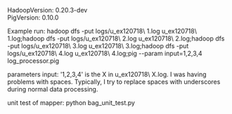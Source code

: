 HadoopVersion: 0.20.3-dev	
PigVersion:    0.10.0


Example run:
hadoop dfs -put logs/u_ex120718\ 1.log u_ex120718\ 1.log;hadoop dfs -put logs/u_ex120718\ 2.log u_ex120718\ 2.log;hadoop dfs -put logs/u_ex120718\ 3.log u_ex120718\ 3.log;hadoop dfs -put logs/u_ex120718\ 4.log u_ex120718\ 4.log;pig --param input=1,2,3,4 log_processor.pig

parameters input: '1,2,3,4' is the X in u_ex120718\ X.log.  I was having problems with spaces.  Typically, I try to replace spaces with underscores during normal data processing.

unit test of mapper:
python bag_unit_test.py
